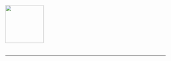<img src="https://r2cdn.perplexity.ai/pplx-full-logo-primary-dark%402x.png" class="logo" width="120"/>

# 

---

